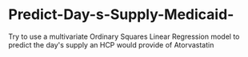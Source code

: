 # Predict-Day-s-Supply-Medicaid-

Try to use a multivariate Ordinary Squares Linear Regression model to predict the day's supply an HCP would provide of Atorvastatin 
